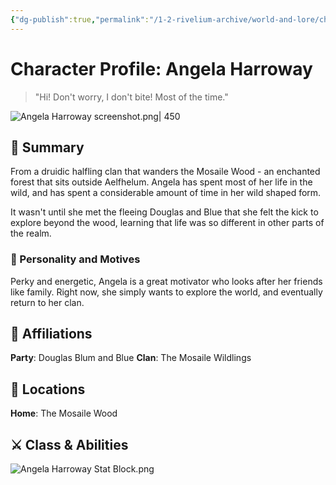 ```yaml
---
{"dg-publish":true,"permalink":"/1-2-rivelium-archive/world-and-lore/characters/angela-harroway/","created":"2025-06-24T12:52:21.001+02:00","updated":"2025-07-03T12:13:04.786+02:00"}
---
```


# Character Profile: Angela Harroway

> "Hi! Don't worry, I don't bite! Most of the time."
> 
![Angela Harroway screenshot.png| 450](/img/user/99%20%F0%9F%93%A6%20The%20Back%20Store/Images/Angela%20Harroway%20screenshot.png)

## 📃 Summary

From a druidic halfling clan that wanders the Mosaile Wood - an enchanted forest that sits outside Aelfhelum. Angela has spent most of her life in the wild, and has spent a considerable amount of time in her wild shaped form.

It wasn't until she met the fleeing Douglas and Blue that she felt the kick to explore beyond the wood, learning that life was so different in other parts of the realm.
### 🧠 Personality and Motives

Perky and energetic, Angela is a great motivator who looks after her friends like family. Right now, she simply wants to explore the world, and eventually return to her clan.
## 🤝 Affiliations

**Party**: Douglas Blum and Blue
**Clan**: The Mosaile Wildlings 

## 📌 Locations

**Home**: The Mosaile Wood

## ⚔️ Class & Abilities

![Angela Harroway Stat Block.png](/img/user/99%20%F0%9F%93%A6%20The%20Back%20Store/Images/Angela%20Harroway%20Stat%20Block.png)